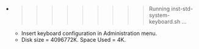 * >>>>>>>>> Running inst-std-system-keyboard.sh ...
  * Insert keyboard configuration in Administration menu.
  * Disk size = 4096772K. Space Used = 4K.

